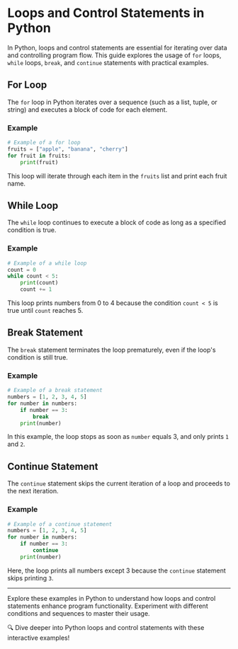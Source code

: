 
# Loops and Control Statements in Python

In Python, loops and control statements are essential for iterating over data and controlling program flow. This guide explores the usage of `for` loops, `while` loops, `break`, and `continue` statements with practical examples.

## For Loop

The `for` loop in Python iterates over a sequence (such as a list, tuple, or string) and executes a block of code for each element.

### Example

```python
# Example of a for loop
fruits = ["apple", "banana", "cherry"]
for fruit in fruits:
    print(fruit)
```

This loop will iterate through each item in the `fruits` list and print each fruit name.

## While Loop

The `while` loop continues to execute a block of code as long as a specified condition is true.

### Example

```python
# Example of a while loop
count = 0
while count < 5:
    print(count)
    count += 1
```

This loop prints numbers from 0 to 4 because the condition `count < 5` is true until `count` reaches 5.

## Break Statement

The `break` statement terminates the loop prematurely, even if the loop's condition is still true.

### Example

```python
# Example of a break statement
numbers = [1, 2, 3, 4, 5]
for number in numbers:
    if number == 3:
        break
    print(number)
```

In this example, the loop stops as soon as `number` equals 3, and only prints `1` and `2`.

## Continue Statement

The `continue` statement skips the current iteration of a loop and proceeds to the next iteration.

### Example

```python
# Example of a continue statement
numbers = [1, 2, 3, 4, 5]
for number in numbers:
    if number == 3:
        continue
    print(number)
```

Here, the loop prints all numbers except 3 because the `continue` statement skips printing `3`.

---

Explore these examples in Python to understand how loops and control statements enhance program functionality. Experiment with different conditions and sequences to master their usage.

🔍 Dive deeper into Python loops and control statements with these interactive examples!
